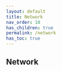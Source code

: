 ```yaml
---
layout: default    
title: Network
nav_order: 10
has_children: true
permalink: /network
has_toc: true
---
```


## Network